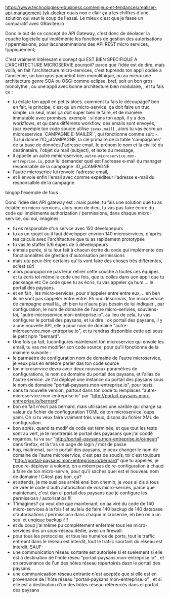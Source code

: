 https://www.technologies-ebusiness.com/enjeux-et-tendances/realiser-api-management-tyk-docker
ouais non c clair ça a les chiffres d'une solution qui vaut le coup de l'essai.
Le mieux c'est que je fasse un comparatif avec GRavitee.io

Donc le but de ce concept de API Gateway, c'est donc de déolacer la couche logicielle qui implémente les fonctions de gestion des autorisations / ppermissions, pour laconsommations des API REST micro services, typpiquement;

C'est vraiment intéresant e conept qui EST BIEN SPECIFIQUE A L'ARCHITECTURE MICROSERVIE
pourqoii? parce que l'idée est de dire, mais voilà, en fait l'architecture micro-services, c'est tuprends ton appli codée à l'ancienne, un bon gros paquebot bien monolithique, ou au mieux une architecture genre SOA ou OSGI comme eclipse, bref, soit un bon gros monolythe , ou une appli avec bonne architecture bien modulaire, , et tu fais ça :
- tu éclate ton appli en petits blocs. comment tu fais le découpage? ben en fait, le principe, c'est qu'un micro-service, ça doit faire un truc simple, un seul, mais ça doit super bien le faire, et de manière immutable avec promises.
exemple : si dans ton appli, il y a des workflows, et qu dans différents workflow, des emails sont envoyés, (par exemple ton code source utilise `javax.mail`) , alors tu vas écrire un microsservice `CAMPAGNE E-MAILER``, qui fonctionne comme suit:
-. Tu lui donne l'ID_µCAMPAGNE, la clé primaire de la table 'campaganes' de ta base de données,l'adresse email, le prénom le nom et la civilité du destinataire, l'objet du mail (subject), et lexte du message, 
- il appelle  un autre mmicroservice, `autre-microservice.mon-entreprise.io`, pour lui demander quel est l'adresse e-mail du manager responsable de la campagne .ID_µCAMPAGNE
- l'autre microserice lui renvoie l'adresse email,
- et il envoie enfin l'email avec comme expéditeur l'adresse e-mail du responsalble de la campagne

bingop l'exemple de fous

Donc l'idée des API gateway est :
mais purée, tu fais une solution que tu as éclatée en micro-services, alors nom de dieu, tu vas pas faire écrire du code qui implémente authorization / permissions, dans chaque micro-service, oui oui, imagines:
- tu es responable d'un servce avec 150 dévelopepurs
- tu as un rpojet ou il faut développer envrion 140 microservices, d'après tes calculs avec l'architecture que tu as rapidemetn prototypée
- tu vas te staffer 5/6 éupes de 5 développeurs
- ehmais purée, si tu leur fait à chacun écrire du code qui implémente des fonctionnalités de gfestion d'autorisation permissions
- mais utu peux être certains qu'ils vont faire des choses très différentes, sc'est sûr!
- alors pourqupoi ne pas lerur retirer cette couche à toutes ces équipes, et tu écris toi même le code une fois, que tu colles dans uen appli que tu packeage etc Ce code quee tu as écris, tu vas appeler ça hum.... le portail des paysans.
- et en fait , les micro-services, pour s'appeler entre entre eux, .. eh ben ils ne vont pas sappeler entre entre. Eh oui. désormais, ton microservice de campagne email là,, eh bien tu n'aura plus besoin de lui indiquer , par configuration, le nom de domaine de l'autre micro-serivies, souviens-toi, "autre-microservice.mon-entreprise.io". au lieu de cela, tu vas configurer le portail des paysans, et lui dire :
ok portail des paysans, il y a une nouvelle API, elle a pour nom de domaine "autre-microservice.mon-entreprise.io", et tu rendras disponible cette api sous le petit npm "bernard".
- Une fois ça fait, tuconfigures maintenant ton microservice qui envoie les email, tu vas me modifier son code source, pour qu'il fonctionne de la mainère suivante :
- le parmaètre de configuration nom de domaine de l'autre microservice, je veux plus en entedre parler das ton code source
- ton microservice devra avoir deux nouveaux paramètres de configurations,  le nom de domaine du portail des paysans, et l'alias de l'autre service. Je t'ai déployé une instance du portail des paysans sous le nom de domaine  "portail-paysans.mon-entreprise.io", pour tests.
- dans ta nouvelle version, partout dans ton code tu remplaces "autre-microservice.mon-entreprise.io" par  "http://portail-paysans.mon-entreprise.io/bernard" 
- bon en fait n'ecri pas bernard, mais utilisases une varible qui charge sa valeur du fichier de conficguration TOML de ton microservice. oups yaml. Oh si tu veux faire vraiment très vieux, disons du fichier XML de configuration.
- bon après, quand ta modif de code est terminée, et que tout les tests sont au vert, je te montrerais le portail des payasans que j'ai coodé
- regardes, tu  va sur  "http://portail-paysans.mon-entreprise.io/o/meuh" dans firefox, et là t'as un page de login / mot de passe
- hop, maitnenat, sur le portail des paysans, je peux changer le nom de domaine de l'autre microservice, c'est pas de soucis, toi c'est toujours "http://portail-paysans.mon-entreprise.io/bernard" que tu appelles, je peux re-déployer à volonté, on a mêem pas de re-configuration à chaud à faire de ton micro-servie, pour qu'il saches quel est el nouveau nom de domaine !  C4est pas bon, ça?
- et attends, je me susi pas arrêté ensi bon chemin, je vous ai dis à tous de virer le code d'auth autorisation de vos micro-serices, parce que maintenant, c'est dan el portail des paysans que je configure les permissiosn / autorisatios !!!
- T'imagines? ça veut dire que maintenant, on aa viré du code de 140 micro-services  à la fois ! et au leiu de faire 140 backup de 140 database d'autorisations / permissiosn dans chaque microsercie, eh ben on a un seul et unqique backup :!!!
- et du coup j'ai même pu complétement enfermér tous les micro-services dns un sous-réseau dédié, avec un firewall:
- pour tous les protocoles, et tous les numéros de ports,  tout le traffic entreant dans le réseau est interdit, tout le trafiic soortant du réseau est interdit, SAUF:
- une communication réseau sortante est autorisée si et suelement si elle est  à destination de l'hôte réseu "portail-paysans.mon-entreprise.io" , et en provenance de l'un des hôtes réseau répertoirés dasn le portail des paysans.
- une communicaation réseau entrante n'est aceptée que si elle est en provenance de l'hôte réseau "portail-paysans.mon-entreprise.io" , et si elle est à destination d'un des hôtes réseau référencés dans el portail des paysans


